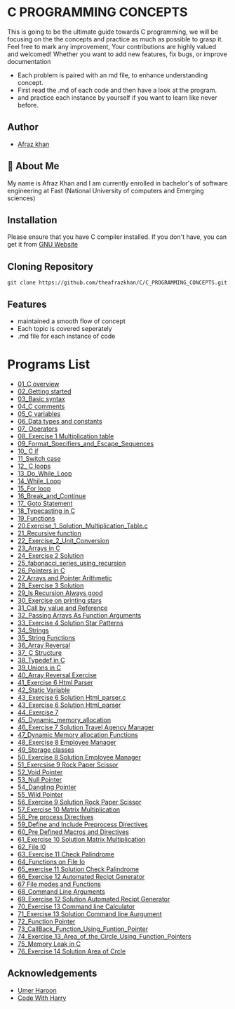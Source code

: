 
# C PROGRAMMING CONCEPTS

This is going to be the ultimate guide towards C programming, we will be focusing on the the concepts and practice as much as possible to grasp it. Feel free to mark any improvement, Your contributions are highly valued and welcomed! Whether you want to add new features, fix bugs, or improve documentation

- Each problem is paired with an md file, to enhance understanding concept.
- First read the .md of each code and then have a look at the program.
- and practice each instance by yourself if you want to learn like never before.



## Author

- [Afraz khan](https://www.github.com/theafrazkhan)


## 🚀 About Me
My name is Afraz Khan and I am currently enrolled in bachelor's of software engineering at Fast (National University of computers and Emerging sciences)


## Installation

Please ensure that you have C compiler installed. If you don't have, you can get it from [GNU Website](https://gcc.gnu.org/)

## Cloning Repository 

``` git
git clone https://github.com/theafrazkhan/C/C_PROGRAMMING_CONCEPTS.git
```
    
## Features

- maintained a smooth flow of concept
- Each topic is covered seperately 
- .md file for each instance of code 

 # Programs List
 
- [01_C overview](https://github.com/theafrazkhan/C/blob/main/C-PROGRAMMING-CONCEPTS/01_C%20overview.md)
- [02_Getting started](https://github.com/theafrazkhan/C/blob/main/C-PROGRAMMING-CONCEPTS/02_Getting%20started.md)
- [03_Basic syntax](https://github.com/theafrazkhan/C/blob/main/C-PROGRAMMING-CONCEPTS/03_Basic%20%20syntax.md)
- [04_C comments](https://github.com/theafrazkhan/C/blob/main/C-PROGRAMMING-CONCEPTS/04_C%20comments.md)
- [05_C variables](https://github.com/theafrazkhan/C/blob/main/C-PROGRAMMING-CONCEPTS/05_C%20variables.md)
- [06_Data types and constants](https://github.com/theafrazkhan/C/blob/main/C-PROGRAMMING-CONCEPTS/06_Data%20types%20and%20constants.md)
- [07_ Operators](https://github.com/theafrazkhan/C/blob/main/C-PROGRAMMING-CONCEPTS/07_%20Operators.md)
- [08_Exercise 1 Multiplication table](https://github.com/theafrazkhan/C/blob/main/C-PROGRAMMING-CONCEPTS/08_Exercise%201%20Multiplication%20table.md)
- [09_Format_Specifiers_and_Escape_Sequences](https://github.com/theafrazkhan/C/blob/main/C-PROGRAMMING-CONCEPTS/09_Format_Specifiers_and_Escape_Sequences.md)
- [10_ C if](https://github.com/theafrazkhan/C/blob/main/C-PROGRAMMING-CONCEPTS/10_%20C%20if.md)
- [11_Switch case](https://github.com/theafrazkhan/C/blob/main/C-PROGRAMMING-CONCEPTS/11_Switch%20case.md)
- [12_ C loops](https://github.com/theafrazkhan/C/blob/main/C-PROGRAMMING-CONCEPTS/12_%20C%20loops.md)
- [13_Do_While_Loop](https://github.com/theafrazkhan/C/blob/main/C-PROGRAMMING-CONCEPTS/13_Do_While_Loop.md)
- [14_While_Loop](https://github.com/theafrazkhan/C/blob/main/C-PROGRAMMING-CONCEPTS/14_While_Loop.md)
- [15_For loop](https://github.com/theafrazkhan/C/blob/main/C-PROGRAMMING-CONCEPTS/15_For%20loop.md)
- [16_Break_and_Continue](https://github.com/theafrazkhan/C/blob/main/C-PROGRAMMING-CONCEPTS/16_Break_and_Continue.md)
- [17_ Goto Statement](https://github.com/theafrazkhan/C/blob/main/C-PROGRAMMING-CONCEPTS/17_%20Goto%20Statement.md)
- [18_Typecasting in C](https://github.com/theafrazkhan/C/blob/main/C-PROGRAMMING-CONCEPTS/18_Typecasting%20in%20C.md)
- [19_Functions](https://github.com/theafrazkhan/C/blob/main/C-PROGRAMMING-CONCEPTS/19_Functions.md)
- [20.Exercise_1_Solution_Multiplication_Table.c](https://github.com/theafrazkhan/C/blob/main/C-PROGRAMMING-CONCEPTS/20.Exercise_1_Solution_Multiplication_Table.c.md)
- [21_Recursive function](https://github.com/theafrazkhan/C/blob/main/C-PROGRAMMING-CONCEPTS/21_Recursive%20function.md)
- [22_Exercise_2_Unit_Conversion](https://github.com/theafrazkhan/C/blob/main/C-PROGRAMMING-CONCEPTS/22_Exercise_2_Unit_Conversion.md)
- [23_Arrays in C](https://github.com/theafrazkhan/C/blob/main/C-PROGRAMMING-CONCEPTS/23_Arrays%20in%20C.c)
- [24_Exercise 2 Solution](https://github.com/theafrazkhan/C/blob/main/C-PROGRAMMING-CONCEPTS/24_Exercise%202%20Solution.md)
- [25_fabonacci_series_using_recursion](https://github.com/theafrazkhan/C/blob/main/C-PROGRAMMING-CONCEPTS/25_fabonacci_series_using_recursion.md)
- [26_Pointers in C](https://github.com/theafrazkhan/C/blob/main/C-PROGRAMMING-CONCEPTS/26_Pointers%20in%20C.md)
- [27_Arrays and Pointer Arithmetic](https://github.com/theafrazkhan/C/blob/main/C-PROGRAMMING-CONCEPTS/27_Arrays%20and%20Pointer%20Arithmetic.md)
- [28_Exercise 3 Solution](https://github.com/theafrazkhan/C/blob/main/C-PROGRAMMING-CONCEPTS/28_Exercise%203%20Solution.md)
- [29_Is Recursion Always good](https://github.com/theafrazkhan/C/blob/main/C-PROGRAMMING-CONCEPTS/29_Is%20Recursion%20Always%20good.md)
- [30_Exercise on printing stars](https://github.com/theafrazkhan/C/blob/main/C-PROGRAMMING-CONCEPTS/30_Exercise%20on%20printing%20stars.md)
- [31_Call by value and Reference](https://github.com/theafrazkhan/C/blob/main/C-PROGRAMMING-CONCEPTS/31_Call%20by%20value%20and%20Reference.md)
- [32_Passing Arrays As Function Arguments](https://github.com/theafrazkhan/C/blob/main/C-PROGRAMMING-CONCEPTS/32_Passing%20Arrays%20As%20Function%20Arguments.md)
- [33_Exercise 4 Solution Star Patterns](https://github.com/theafrazkhan/C/blob/main/C-PROGRAMMING-CONCEPTS/33_Exercise%204%20Solution%20Star%20Patterns.md)
- [34_Strings](https://github.com/theafrazkhan/C/blob/main/C-PROGRAMMING-CONCEPTS/34_Strings.md)
- [35_String Functions](https://github.com/theafrazkhan/C/blob/main/C-PROGRAMMING-CONCEPTS/35_String%20Functions.md) 
- [36_Array Reversal](https://github.com/theafrazkhan/C/blob/main/C-PROGRAMMING-CONCEPTS/36_Array%20Reversal.md)
- [37_ C Structure](https://github.com/theafrazkhan/C/blob/main/C-PROGRAMMING-CONCEPTS/37_%20C%20Structure.md)
- [38_Typedef in C](https://github.com/theafrazkhan/C/blob/main/C-PROGRAMMING-CONCEPTS/38_Typedef%20in%20C.md)
- [39_Unions in C](https://github.com/theafrazkhan/C/blob/main/C-PROGRAMMING-CONCEPTS/39_Unions%20in%20C.md)
- [40_Array Reversal Exercise](https://github.com/theafrazkhan/C/blob/main/C-PROGRAMMING-CONCEPTS/40_Array%20Reversal%20Exercise.md)
- [41_Exercise 6 Html Parser](https://github.com/theafrazkhan/C/blob/main/C-PROGRAMMING-CONCEPTS/41_Exercise%206%20Html%20Parser.md)
- [42_Static Variable](https://github.com/theafrazkhan/C/blob/main/C-PROGRAMMING-CONCEPTS/42_Static%20Variable.md)
- [43_Exercise 6 Solution Html_parser.c](https://github.com/theafrazkhan/C/blob/main/C-PROGRAMMING-CONCEPTS/43_Exercise%206%20Solution%20Html_parser.md) 
- [43_Exercise 6 Solution Html_parser](https://github.com/theafrazkhan/C/blob/main/C-PROGRAMMING-CONCEPTS/43_Exercise%206%20Solution%20Html_parser.md)
- [44_Exercise 7](https://github.com/theafrazkhan/C/blob/main/C-PROGRAMMING-CONCEPTS/44_Exercise%207.md)
- [45_Dynamic_memory_allocation](https://github.com/theafrazkhan/C/blob/main/C-PROGRAMMING-CONCEPTS/45_Dynamic_memory_allocation.md)
- [46_Exercise 7 Solution Travel Agency Manager](https://github.com/theafrazkhan/C/blob/main/C-PROGRAMMING-CONCEPTS/46_Exercise%207%20Solution%20Travel%20Agency%20Manager.md)
- [47_Dynamic Memory allocation Functions](https://github.com/theafrazkhan/C/blob/main/C-PROGRAMMING-CONCEPTS/47_Dynamic%20Memory%20allocation%20Functions.md)
- [48_Exercise 8 Employee Manager](https://github.com/theafrazkhan/C/blob/main/C-PROGRAMMING-CONCEPTS/48_Exercise%208%20Employee%20Manager.md)
- [49_Storage classes](https://github.com/theafrazkhan/C/blob/main/C-PROGRAMMING-CONCEPTS/49_Storage%20classes.md)
- [50_Exercise 8 Solution Employee Manager](https://github.com/theafrazkhan/C/blob/main/C-PROGRAMMING-CONCEPTS/50_Exercise%208%20Solution%20Employee%20Manager.md) 
- [51_Exercsise 9 Rock Paper Scissor](https://github.com/theafrazkhan/C/blob/main/C-PROGRAMMING-CONCEPTS/51_Exercsise%209%20Rock%20Paper%20Scissor.md)
- [52_Void Pointer](https://github.com/theafrazkhan/C/blob/main/C-PROGRAMMING-CONCEPTS/52_Void%20Pointer.md)
- [53_Null Pointer](https://github.com/theafrazkhan/C/blob/main/C-PROGRAMMING-CONCEPTS/53_Null%20Pointer.md)
- [54_Dangling Pointer](https://github.com/theafrazkhan/C/blob/main/C-PROGRAMMING-CONCEPTS/54_Dangling%20Pointer.md)
- [55_Wild Pointer](https://github.com/theafrazkhan/C/blob/main/C-PROGRAMMING-CONCEPTS/55_Wild%20Pointer.md)
- [56_Exercise 9 Solution Rock Paper Scissor](https://github.com/theafrazkhan/C/blob/main/C-PROGRAMMING-CONCEPTS/56_Exercise%209%20Solution%20Rock%20Paper%20Scissor.md)
- [57_Exercise 10 Matrix Multiplication](https://github.com/theafrazkhan/C/blob/main/C-PROGRAMMING-CONCEPTS/57_Exercise%2010%20Matrix%20Multiplication.md)
- [58_Pre process Directives](https://github.com/theafrazkhan/C/blob/main/C-PROGRAMMING-CONCEPTS/58_Pre%20process%20Directives.md)
- [59_Define and Include Preprocess Directives](https://github.com/theafrazkhan/C/blob/main/C-PROGRAMMING-CONCEPTS/59_Define%20and%20Include%20Preprocess%20Directives.md)
- [60_Pre Defined Macros and Directives](https://github.com/theafrazkhan/C/blob/main/C-PROGRAMMING-CONCEPTS/60_Pre%20Defined%20Macros%20%20and%20Directives.md)
- [61_Exercise 10 Solution Matrix Multiplication](https://github.com/theafrazkhan/C/blob/main/C-PROGRAMMING-CONCEPTS/61_Exercise%2010%20Solution%20Matrix%20Multiplication.md)
- [62_File I0](https://github.com/theafrazkhan/C/blob/main/C-PROGRAMMING-CONCEPTS/62_File%20I0.md)
- [63_Exercise 11 Check Palindrome](https://github.com/theafrazkhan/C/blob/main/C-PROGRAMMING-CONCEPTS/63_Exercise%2011%20Check%20Palindrome.md)
- [64_Functions on File Io](https://github.com/theafrazkhan/C/blob/main/C-PROGRAMMING-CONCEPTS/64_Functions%20on%20File%20Io.md)
- [65_exercise 11 Solution Check Palindrome](https://github.com/theafrazkhan/C/blob/main/C-PROGRAMMING-CONCEPTS/65_exercise%2011%20Solution%20Check%20Palindrome.md)
- [66_Exercise 12 Automated Recipt Generator](https://github.com/theafrazkhan/C/blob/main/C-PROGRAMMING-CONCEPTS/65_exercise%2011%20Solution%20Check%20Palindrome.md)
- [67 File modes and Functions](https://github.com/theafrazkhan/C/blob/main/C-PROGRAMMING-CONCEPTS/67%20File%20modes%20and%20Functions.md)
- [68_Command Line Arguments](https://github.com/theafrazkhan/C/blob/main/C-PROGRAMMING-CONCEPTS/68_Command%20Line%20Arguments.md)
- [69_Exercise 12 Solution Automated Recipt Generator](https://github.com/theafrazkhan/C/blob/main/C-PROGRAMMING-CONCEPTS/69_Exercise%2012%20Solution%20Automated%20Recipt%20Generator.md)
- [70_Exercise 13 Command line Calculator](https://github.com/theafrazkhan/C/blob/main/C-PROGRAMMING-CONCEPTS/70_Exercise%2013%20Command%20line%20Calculator.md)
- [71_Exercise 13 Solution Command line Aurgument](https://github.com/theafrazkhan/C/blob/main/C-PROGRAMMING-CONCEPTS/71_Exercise%2013%20Solution%20Command%20line%20Aurgument.md)
- [72_Function Pointer](https://github.com/theafrazkhan/C/blob/main/C-PROGRAMMING-CONCEPTS/72_Function%20Pointer.md)
- [73_CallBack_Function_Using_Funtion_Pointer](https://github.com/theafrazkhan/C/blob/main/C-PROGRAMMING-CONCEPTS/73_CallBack_Function_Using_Funtion_Pointer.md)
- [74_Exercise_13_Area_of_the_Circle_Using_Function_Pointers](https://github.com/theafrazkhan/C/blob/main/C-PROGRAMMING-CONCEPTS/74_Exercise_13_Area_of_the_Circle_Using_Function_Pointers.md)
- [75_Memory Leak in C](https://github.com/theafrazkhan/C/blob/main/C-PROGRAMMING-CONCEPTS/74_Exercise_13_Area_of_the_Circle_Using_Function_Pointers.md)
- [76_Exercise 14 Solution Area of Crcle](https://github.com/theafrazkhan/C/blob/main/C-PROGRAMMING-CONCEPTS/76_Exercise%2014%20Solution%20Area%20of%20Crcle.md)
## Acknowledgements

 - [Umer Haroon](Umer.haroon@pwr.nu.edu.pk)   
- [Code With Harry](https://www.youtube.com/@CodeWithHarry/)